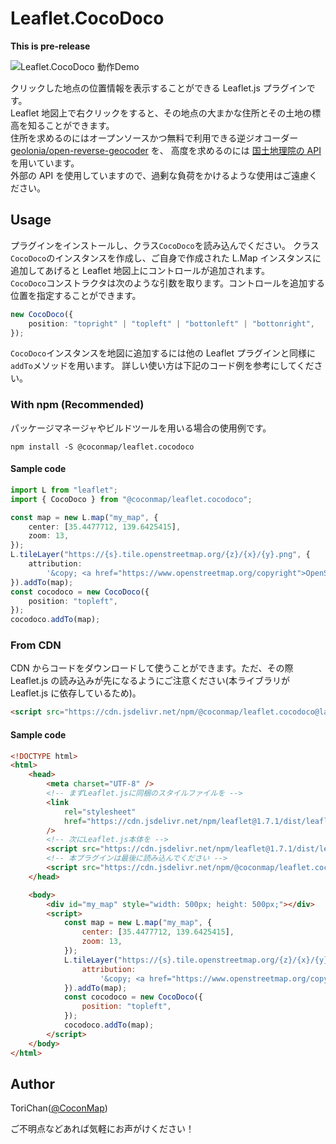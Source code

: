 # Leaflet.CocoDoco

**This is pre-release**

![Leaflet.CocoDoco 動作Demo](https://imgur.com/TcCuniQ.png)

クリックした地点の位置情報を表示することができる Leaflet.js プラグインです。  
Leaflet 地図上で右クリックをすると、その地点の大まかな住所とその土地の標高を知ることができます。  
住所を求めるのにはオープンソースかつ無料で利用できる逆ジオコーダー [geolonia/open-reverse-geocoder](https://github.com/geolonia/open-reverse-geocoder) を、
高度を求めるのには [国土地理院の API](http://maps.gsi.go.jp/development/elevation_s.html) を用いています。  
外部の API を使用していますので、過剰な負荷をかけるような使用はご遠慮ください。

## Usage

プラグインをインストールし、クラス`CocoDoco`を読み込んでください。
クラス`CocoDoco`のインスタンスを作成し、ご自身で作成された L.Map インスタンスに追加してあげると Leaflet 地図上にコントロールが追加されます。  
`CocoDoco`コンストラクタは次のような引数を取ります。コントロールを追加する位置を指定することができます。

```typescript
new CocoDoco({
	position: "topright" | "topleft" | "bottonleft" | "bottonright",
});
```

`CocoDoco`インスタンスを地図に追加するには他の Leaflet プラグインと同様に`addTo`メソッドを用います。
詳しい使い方は下記のコード例を参考にしてください。

### With npm (Recommended)

パッケージマネージャやビルドツールを用いる場合の使用例です。

```terminal
npm install -S @coconmap/leaflet.cocodoco
```

#### Sample code

```typescript
import L from "leaflet";
import { CocoDoco } from "@coconmap/leaflet.cocodoco";

const map = new L.map("my_map", {
	center: [35.4477712, 139.6425415],
	zoom: 13,
});
L.tileLayer("https://{s}.tile.openstreetmap.org/{z}/{x}/{y}.png", {
	attribution:
		'&copy; <a href="https://www.openstreetmap.org/copyright">OpenStreetMap</a> contributors',
}).addTo(map);
const cocodoco = new CocoDoco({
	position: "topleft",
});
cocodoco.addTo(map);
```

### From CDN

CDN からコードをダウンロードして使うことができます。ただ、その際 Leaflet.js の読み込みが先になるようにご注意ください(本ライブラリが Leaflet.js に依存しているため)。

```html
<script src="https://cdn.jsdelivr.net/npm/@coconmap/leaflet.cocodoco@latest/dist/bundle.js"></script>
```

#### Sample code

```html
<!DOCTYPE html>
<html>
	<head>
		<meta charset="UTF-8" />
		<!-- まずLeaflet.jsに同梱のスタイルファイルを -->
		<link
			rel="stylesheet"
			href="https://cdn.jsdelivr.net/npm/leaflet@1.7.1/dist/leaflet.css"
		/>
		<!-- 次にLeaflet.js本体を -->
		<script src="https://cdn.jsdelivr.net/npm/leaflet@1.7.1/dist/leaflet.js"></script>
		<!-- 本プラグインは最後に読み込んでください -->
		<script src="https://cdn.jsdelivr.net/npm/@coconmap/leaflet.cocodoco@latest/dist/bundle.js"></script>
	</head>

	<body>
		<div id="my_map" style="width: 500px; height: 500px;"></div>
		<script>
			const map = new L.map("my_map", {
				center: [35.4477712, 139.6425415],
				zoom: 13,
			});
			L.tileLayer("https://{s}.tile.openstreetmap.org/{z}/{x}/{y}.png", {
				attribution:
					'&copy; <a href="https://www.openstreetmap.org/copyright">OpenStreetMap</a> contributors',
			}).addTo(map);
			const cocodoco = new CocoDoco({
				position: "topleft",
			});
			cocodoco.addTo(map);
		</script>
	</body>
</html>
```

## Author

ToriChan([@CoconMap](https://twitter.com/CoconMap))

ご不明点などあれば気軽にお声がけください！
